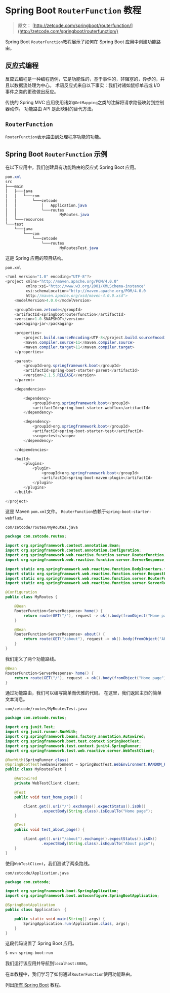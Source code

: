 # Spring Boot `RouterFunction` 教程

> 原文： [http://zetcode.com/springboot/routerfunction/](http://zetcode.com/springboot/routerfunction/)

Spring Boot `RouterFunction`教程展示了如何在 Spring Boot 应用中创建功能路由。

## 反应式编程

反应式编程是一种编程范例，它是功能性的，基于事件的，非阻塞的，异步的，并且以数据流处理为中心。 术语反应式来自以下事实：我们对诸如鼠标单击或 I/O 事件之类的更改做出反应。

传统的 Spring MVC 应用使用诸如`@GetMapping`之类的注解将请求路径映射到控制器动作。 功能路由 API 是此映射的替代方法。

## `RouterFunction`

`RouterFunction`表示路由到处理程序功能的功能。

## Spring Boot `RouterFunction` 示例

在以下应用中，我们创建具有功能路由的反应式 Spring Boot 应用。

```java
pom.xml
src
├───main
│   ├───java
│   │   └───com
│   │       └───zetcode
│   │           │   Application.java
│   │           └───routes
│   │                   MyRoutes.java
│   └───resources
└───test
    └───java
        └───com
            └───zetcode
                └───routes
                        MyRoutesTest.java

```

这是 Spring 应用的项目结构。

`pom.xml`

```java
<?xml version="1.0" encoding="UTF-8"?>
<project xmlns="http://maven.apache.org/POM/4.0.0"
         xmlns:xsi="http://www.w3.org/2001/XMLSchema-instance"
         xsi:schemaLocation="http://maven.apache.org/POM/4.0.0
         http://maven.apache.org/xsd/maven-4.0.0.xsd">
    <modelVersion>4.0.0</modelVersion>

    <groupId>com.zetcode</groupId>
    <artifactId>springbootrouterfunction</artifactId>
    <version>1.0-SNAPSHOT</version>
    <packaging>jar</packaging>

    <properties>
        <project.build.sourceEncoding>UTF-8</project.build.sourceEncoding>
        <maven.compiler.source>11</maven.compiler.source>
        <maven.compiler.target>11</maven.compiler.target>
    </properties>

    <parent>
        <groupId>org.springframework.boot</groupId>
        <artifactId>spring-boot-starter-parent</artifactId>
        <version>2.1.5.RELEASE</version>
    </parent>

    <dependencies>

        <dependency>
            <groupId>org.springframework.boot</groupId>
            <artifactId>spring-boot-starter-webflux</artifactId>
        </dependency>

        <dependency>
            <groupId>org.springframework.boot</groupId>
            <artifactId>spring-boot-starter-test</artifactId>
            <scope>test</scope>
        </dependency>

    </dependencies>

    <build>
        <plugins>
            <plugin>
                <groupId>org.springframework.boot</groupId>
                <artifactId>spring-boot-maven-plugin</artifactId>
            </plugin>
        </plugins>
    </build>

</project>

```

这是 Maven `pom.xml`文件。 `RouterFunction`依赖于`spring-boot-starter-webflux`。

`com/zetcode/routes/MyRoutes.java`

```java
package com.zetcode.routes;

import org.springframework.context.annotation.Bean;
import org.springframework.context.annotation.Configuration;
import org.springframework.web.reactive.function.server.RouterFunction;
import org.springframework.web.reactive.function.server.ServerResponse;

import static org.springframework.web.reactive.function.BodyInserters.fromObject;
import static org.springframework.web.reactive.function.server.RequestPredicates.GET;
import static org.springframework.web.reactive.function.server.RouterFunctions.route;
import static org.springframework.web.reactive.function.server.ServerResponse.ok;

@Configuration
public class MyRoutes {

    @Bean
    RouterFunction<ServerResponse> home() {
        return route(GET("/"), request -> ok().body(fromObject("Home page")));
    }

    @Bean
    RouterFunction<ServerResponse> about() {
        return route(GET("/about"), request -> ok().body(fromObject("About page")));
    }
}

```

我们定义了两个功能路线。

```java
@Bean
RouterFunction<ServerResponse> home() {
    return route(GET("/"), request -> ok().body(fromObject("Home page")));
}

```

通过功能路由，我们可以编写简单而优雅的代码。 在这里，我们返回主页的简单文本消息。

`com/zetcode/routes/MyRoutesTest.java`

```java
package com.zetcode.routes;

import org.junit.Test;
import org.junit.runner.RunWith;
import org.springframework.beans.factory.annotation.Autowired;
import org.springframework.boot.test.context.SpringBootTest;
import org.springframework.test.context.junit4.SpringRunner;
import org.springframework.test.web.reactive.server.WebTestClient;

@RunWith(SpringRunner.class)
@SpringBootTest(webEnvironment = SpringBootTest.WebEnvironment.RANDOM_PORT)
public class MyRoutesTest {

    @Autowired
    private WebTestClient client;

    @Test
    public void test_home_page() {

        client.get().uri("/").exchange().expectStatus().isOk()
                .expectBody(String.class).isEqualTo("Home page");
    }

    @Test
    public void test_about_page() {

        client.get().uri("/about").exchange().expectStatus().isOk()
                .expectBody(String.class).isEqualTo("About page");
    }
}

```

使用`WebTestClient`，我们测试了两条路线。

`com/zetcode/Application.java`

```java
package com.zetcode;

import org.springframework.boot.SpringApplication;
import org.springframework.boot.autoconfigure.SpringBootApplication;

@SpringBootApplication
public class Application  {

    public static void main(String[] args) {
        SpringApplication.run(Application.class, args);
    }
}

```

这段代码设置了 Spring Boot 应用。

```java
$ mvn spring-boot:run

```

我们运行该应用并导航到`localhost:8080`。

在本教程中，我们学习了如何通过`RouterFunction`使用功能路由。

列出[所有 Spring Boot](/all/#springboot) 教程。